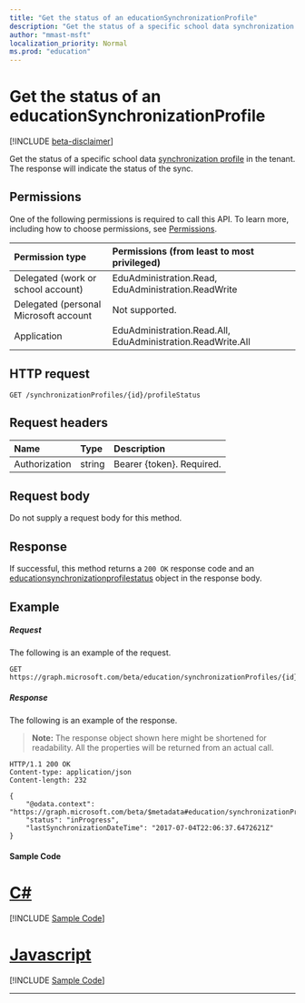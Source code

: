 ```yaml
---
title: "Get the status of an educationSynchronizationProfile"
description: "Get the status of a specific school data synchronization profile in the tenant. The response will indicate the status of the sync."
author: "mmast-msft"
localization_priority: Normal
ms.prod: "education"
---
```


# Get the status of an educationSynchronizationProfile

[!INCLUDE [beta-disclaimer](../../includes/beta-disclaimer.md)]

Get the status of a specific school data [synchronization profile](../resources/educationsynchronizationprofile.md) in the tenant. The response will indicate the status of the sync.

## Permissions
One of the following permissions is required to call this API. To learn more, including how to choose permissions, see [Permissions](/graph/permissions-reference).

| Permission type | Permissions (from least to most privileged) |
|:-----------|:----------|
| Delegated (work or school account) | EduAdministration.Read, EduAdministration.ReadWrite |
|Delegated (personal Microsoft account|Not supported.|
|Application| EduAdministration.Read.All, EduAdministration.ReadWrite.All |

## HTTP request
<!-- { "blockType": "ignored" } -->
```http
GET /synchronizationProfiles/{id}/profileStatus
```

## Request headers
| Name       | Type | Description|
|:-----------|:------|:----------|
| Authorization  | string  | Bearer {token}. Required.  |

## Request body
Do not supply a request body for this method.
## Response
If successful, this method returns a `200 OK` response code and an [educationsynchronizationprofilestatus](../resources/educationsynchronizationprofilestatus.md) object in the response body.

## Example
##### Request
The following is an example of the request.
<!-- {
  "blockType": "request",
  "name": "get_educationSynchronizationProfile_status"
}-->
```http
GET https://graph.microsoft.com/beta/education/synchronizationProfiles/{id}/profileStatus
```

##### Response
The following is an example of the response. 

>**Note:** The response object shown here might be shortened for readability. All the properties will be returned from an actual call.

<!-- {
  "blockType": "response",
  "@odata.type": "microsoft.graph.educationSynchronizationProfileStatus",
} -->
```http
HTTP/1.1 200 OK
Content-type: application/json
Content-length: 232

{
    "@odata.context": "https://graph.microsoft.com/beta/$metadata#education/synchronizationProfiles('{id}')/profileStatus/$entity",
    "status": "inProgress",
    "lastSynchronizationDateTime": "2017-07-04T22:06:37.6472621Z"
}
```
#### Sample Code
# [C#](#tab/CS)
[!INCLUDE [Sample Code]( ../includes/get_educationSynchronizationProfile_status-C#-snippets.md)]

# [Javascript](#tab/Javascript)
[!INCLUDE [Sample Code]( ../includes/get_educationSynchronizationProfile_status-Javascript-snippets.md)]

---

<!--
{
  "type": "#page.annotation",
  "suppressions": [
    "Error: /api-reference/beta/api/educationsynchronizationprofilestatus-get.md:\r\n      Exception processing links.\r\n    System.ArgumentException: Link Definition was null. Link text: !INCLUDE [beta-disclaimer](../../includes/beta-disclaimer.md)\r\n      at ApiDoctor.Validation.DocFile.get_LinkDestinations()\r\n      at ApiDoctor.Validation.DocSet.ValidateLinks(Boolean includeWarnings, String[] relativePathForFiles, IssueLogger issues, Boolean requireFilenameCaseMatch, Boolean printOrphanedFiles)"
  ]
}
-->
